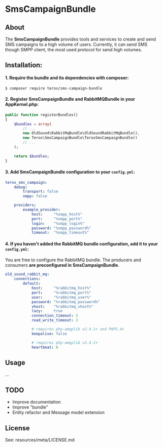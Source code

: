 # SmsCampaignBundle

## About

The **SmsCampaignBundle** provides tools and services to create and send SMS campaigns to a high volume of users. Currently,
it can send SMS though SMPP client, the most used protocol for send high volumes.

## Installation:

#### 1. Require the bundle and its dependencies with composer:

```
$ composer require terox/sms-campaign-bundle
```

#### 2. Register SmsCampaignBundle and RabbitMQBundle in your AppKernel.php:

```php
public function registerBundles()
{
    $bundles = array(
        // ...
        new OldSound\RabbitMqBundle\OldSoundRabbitMqBundle(),
        new Terox\SmsCampaignBundle\TeroxSmsCampaignBundle()
        // ...
    );
    
    return $bundles;
}
```

#### 3. Add **SmsCampaignBundle** configuration to your ```config.yml```:

```yaml
terox_sms_campaign:
    debug:
        transport: false
        smpp: false

    providers:
        example_provider:
            host:     "%smpp_host%"
            port:     "%smpp_port%"
            login:    "%smpp_login%"
            password: "%smpp_password%"
            timeout:  "%smpp_timeout%"
```

#### 4. If you haven't added the **RabbitMQ bundle** configuration, add it to your ```config.yml```:
You are free to configure the RabbitMQ bundle. The producers and consumers **are preconfigured in SmsCampaignBundle**.

```yaml
old_sound_rabbit_mq:
    connections:
        default:
            host:     "%rabbitmq_host%"
            port:     "%rabbitmq_port%"
            user:     "%rabbitmq_user%"
            password: "%rabbitmq_password%"
            vhost:    "%rabbitmq_vhost%"
            lazy:     true
            connection_timeout: 3
            read_write_timeout: 3

            # requires php-amqplib v2.4.1+ and PHP5.4+
            keepalive: false

            # requires php-amqplib v2.4.1+
            heartbeat: 0
```

## Usage

...

## TODO

* Improve documentation
* Improve "bundle"
* Entity refactor and Message model extension

## License

See: resources/meta/LICENSE.md
